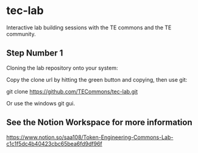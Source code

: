 # tec-lab
Interactive lab building sessions with the TE commons and the TE community.

## Step Number 1
Cloning the lab repository onto your system:

Copy the clone url by hitting the green button and copying, then use git:

git clone https://github.com/TECommons/tec-lab.git

Or use the windows git gui.

## See the Notion Workspace for more information

https://www.notion.so/saa108/Token-Engineering-Commons-Lab-c1c1f5dc4b40423cbc65bea6fd9df96f 
